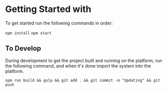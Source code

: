 # Getting Started with

To get started run the following commands in order:

`npm install`
`npm start`

## To Develop

During development to get the project built and running on the platform, run the following command, and when it's done import the system into the platform.

`npm run build && gulp && git add . && git commit -m "Updating" && git push`
